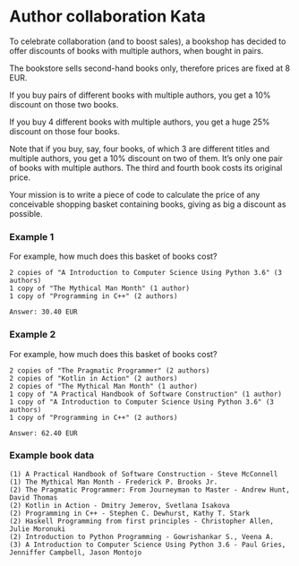 # Author collaboration Kata


To celebrate collaboration (and to boost sales), a bookshop has decided to offer discounts of books with multiple authors, when bought in pairs.

The bookstore sells second-hand books only, therefore prices are fixed at 8 EUR.

If you buy pairs of different books with multiple authors, you get a 10% discount on those two books.

If you buy 4 different books with multiple authors, you get a huge 25% discount on those four books.

Note that if you buy, say, four books, of which 3 are different titles and multiple authors, you get a 10% discount on two of them.
It’s only one pair of books with multiple authors. The third and fourth book costs its original price.

Your mission is to write a piece of code to calculate the price of any conceivable shopping basket containing books, giving as big a discount as possible.

### Example 1

For example, how much does this basket of books cost?

```
2 copies of "A Introduction to Computer Science Using Python 3.6" (3 authors)
1 copy of "The Mythical Man Month" (1 author)
1 copy of "Programming in C++" (2 authors)

Answer: 30.40 EUR
```

### Example 2

For example, how much does this basket of books cost?

```
2 copies of "The Pragmatic Programmer" (2 authors)
2 copies of "Kotlin in Action" (2 authors)
2 copies of "The Mythical Man Month" (1 author)
1 copy of "A Practical Handbook of Software Construction" (1 author)
1 copy of "A Introduction to Computer Science Using Python 3.6" (3 authors)
1 copy of "Programming in C++" (2 authors)

Answer: 62.40 EUR
```

### Example book data


```
(1) A Practical Handbook of Software Construction - Steve McConnell
(1) The Mythical Man Month - Frederick P. Brooks Jr.
(2) The Pragmatic Programmer: From Journeyman to Master - Andrew Hunt, David Thomas
(2) Kotlin in Action - Dmitry Jemerov, Svetlana Isakova
(2) Programming in C++ - Stephen C. Dewhurst, Kathy T. Stark
(2) Haskell Programming from first principles - Christopher Allen, Julie Moronuki
(2) Introduction to Python Programming - Gowrishankar S., Veena A.
(3) A Introduction to Computer Science Using Python 3.6 - Paul Gries, Jenniffer Campbell, Jason Montojo
```

